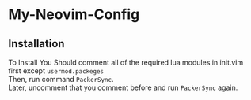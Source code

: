 # My-Neovim-Config

## Installation
To Install You Should comment all of the required lua modules in init.vim first except `usermod.packeges`  
Then, run command `PackerSync`.  
Later, uncomment that you comment before and run `PackerSync` again.  

